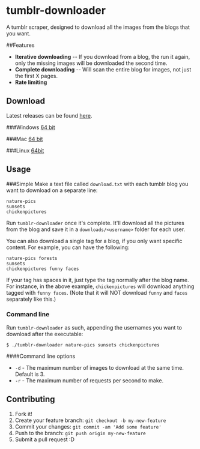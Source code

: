 # tumblr-downloader

A tumblr scraper, designed to download all the images from the blogs that you want.

##Features

* **Iterative downloading** -- If you download from a blog, the run it again, only the missing images will be downloaded the second time.
* **Complete downloading** -- Will scan the entire blog for images, not just the first X pages.
* **Rate limiting**

## Download

Latest releases can be found [here](https://github.com/Liru/tumblr-downloader/releases/latest).

###Windows
[64 bit](https://github.com/Liru/tumblr-downloader/releases/download/v1.1.0/tumblr-downloader-windows.zip)

###Mac
[64 bit](https://github.com/Liru/tumblr-downloader/releases/download/v1.1.0/tumblr-downloader-mac.zip)

###Linux
[64bit](https://github.com/Liru/tumblr-downloader/releases/download/v1.1.0/tumblr-downloader-linux.zip)

## Usage
###Simple
Make a text file called `download.txt` with each tumblr blog you want to download on a separate line:
```
nature-pics
sunsets
chickenpictures
```

Run `tumblr-downloader` once it's complete.  It'll download all the pictures from the blog and save it in a `downloads/<username>` folder for each user.

You can also download a single tag for a blog, if you only want specific content. For example, you can have the following:
```
nature-pics forests
sunsets
chickenpictures funny faces
```

If your tag has spaces in it, just type the tag normally after the blog name. For instance, in the above example, `chickenpictures` will download anything tagged with `funny faces`. (Note that it will NOT download `funny` and `faces` separately like this.)

### Command line

Run `tumblr-downloader` as such, appending the usernames you want to download after the executable:

`$ ./tumblr-downloader nature-pics sunsets chickenpictures`

####Command line options

* `-d` - The maximum number of images to download at the same time. Default is 3.
* `-r` - The maximum number of requests per second to make.

## Contributing

1. Fork it!
2. Create your feature branch: `git checkout -b my-new-feature`
3. Commit your changes: `git commit -am 'Add some feature'`
4. Push to the branch: `git push origin my-new-feature`
5. Submit a pull request :D
